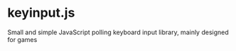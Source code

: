 # keyinput.js

Small and simple JavaScript polling keyboard input library, mainly designed for games